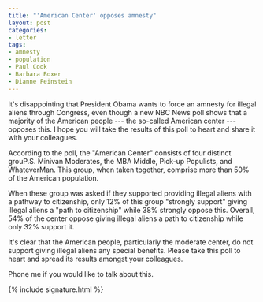 ```yaml
---
title: "'American Center' opposes amnesty"
layout: post
categories:
- letter
tags:
- amnesty
- population
- Paul Cook
- Barbara Boxer
- Dianne Feinstein
---
```


It's disappointing that President Obama wants to force an amnesty for illegal aliens through Congress, even though a new NBC News poll shows that a majority of the American people --- the so-called American center --- opposes this. I hope you will take the results of this poll to heart and share it with your colleagues.

According to the poll, the "American Center" consists of four distinct grouP.S. Minivan Moderates, the MBA Middle, Pick-up Populists, and WhateverMan. This group, when taken together, comprise more than 50% of the American population.

When these group was asked if they supported providing illegal aliens with a pathway to citizenship, only 12% of this group "strongly support" giving illegal aliens a "path to citizenship" while 38% strongly oppose this. Overall, 54% of the center oppose giving illegal aliens a path to citizenship while only 32% support it.

It's clear that the American people, particularly the moderate center, do not support giving illegal aliens any special benefits. Please take this poll to heart and spread its results amongst your colleagues.

Phone me if you would like to talk about this.

{% include signature.html %}
